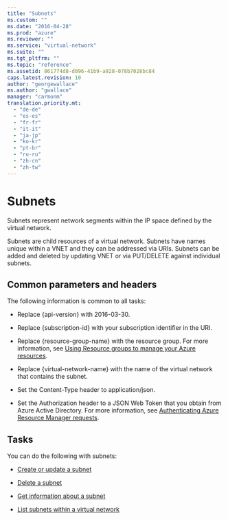 ```yaml
---
title: "Subnets"
ms.custom: ""
ms.date: "2016-04-28"
ms.prod: "azure"
ms.reviewer: ""
ms.service: "virtual-network"
ms.suite: ""
ms.tgt_pltfrm: ""
ms.topic: "reference"
ms.assetid: 861774d8-d096-41b9-a928-078b7028bc84
caps.latest.revision: 10
author: "georgewallace"
ms.author: "gwallace"
manager: "carmonm"
translation.priority.mt: 
  - "de-de"
  - "es-es"
  - "fr-fr"
  - "it-it"
  - "ja-jp"
  - "ko-kr"
  - "pt-br"
  - "ru-ru"
  - "zh-cn"
  - "zh-tw"
---
```

# Subnets
Subnets represent network segments within the IP space defined by the virtual network.  
  
 Subnets are child resources of a virtual network. Subnets have names unique within a VNET and they can be addressed via URIs. Subnets can be added and deleted by updating VNET or via PUT/DELETE against individual subnets.  
  
##  <a name="bk_common"></a> Common parameters and headers  
 The following information is common to all tasks:  
  
-   Replace {api-version} with 2016-03-30.  
  
-   Replace {subscription-id} with your subscription identifier in the URI.  
  
-   Replace {resource-group-name} with the resource group. For more information, see [Using Resource groups to manage your Azure resources](http://azure.microsoft.com/documentation/articles/azure-preview-portal-using-resource-groups).  
  
-   Replace {virtual-network-name} with the name of the virtual network that contains the subnet.  
  
-   Set the Content-Type header to application/json.  
  
-   Set the Authorization header to a JSON Web Token that you obtain from Azure Active Directory. For more information, see [Authenticating Azure Resource Manager requests](../Topic/Authenticating%20Azure%20Resource%20Manager%20requests.md).  
  
## Tasks  
 You can do the following with subnets:  
  
-   [Create or update a subnet](create-or-update-a-subnet.md)  
  
-   [Delete a subnet](delete-a-subnet.md)  
  
-   [Get information about a subnet](get-information-about-a-subnet.md)  
  
-   [List subnets within a virtual network](list-subnets-within-a-virtual-network.md)
